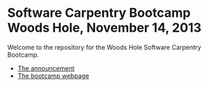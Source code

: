Software Carpentry Bootcamp  Woods Hole, November 14, 2013
============================

Welcome to the repository for the Woods Hole Software Carpentry Bootcamp.

* [The announcement](http://software-carpentry.org/bootcamps/2013-11-14-whoi/index.html)
* [The bootcamp webpage](http://wltrimbl.github.io/)


